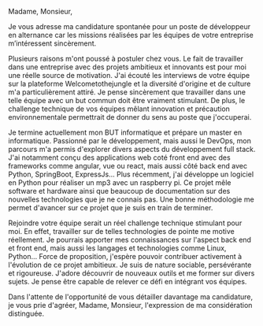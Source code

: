 Madame, Monsieur,

Je vous adresse ma candidature spontanée pour un poste de développeur en alternance car
les missions réalisées par les équipes de votre entreprise m’intéressent sincèrement.

Plusieurs raisons m'ont poussé à postuler chez vous. Le fait de travailler dans une entreprise avec des projets ambitieux et innovants est pour moi une réelle source de motivation. J'ai écouté les interviews de votre équipe sur la plateforme Welcometothejungle et la diversité d'origine et de culture m'a particulièrement attiré. Je pense sincèrement que travailler dans une telle équipe avec un but commun doit être vraiment stimulant. De plus, le challenge technique de vos équipes mêlant innovation et précaution environnementale permettrait de donner du sens au poste que j'occuperai.

Je termine actuellement mon BUT informatique et prépare un master en informatique. Passionné par le développement, mais aussi le DevOps, mon parcours m'a permis d'explorer divers aspects du développement full stack. J'ai notamment conçu des applications web coté front end avec des frameworks comme angular, vue ou react, mais aussi côté back end avec Python, SpringBoot, ExpressJs... Plus récemment, j'ai développe un logiciel en Python pour réaliser un mp3 avec un raspberry pi. Ce projet mêle software et hardware ainsi que beaucoup de documentation sur des nouvelles technologies que je ne connais pas. Une bonne méthodologie me permet d'avancer sur ce projet que je suis en train de terminer.

Rejoindre votre équipe serait un réel challenge technique stimulant pour moi. En effet, travailler sur de telles technologies de pointe me motive réellement. Je pourrais apporter mes connaissances sur l'aspect back end et front end, mais aussi les langages et technologies comme Linux, Python... Force de proposition, j'espère pouvoir contribuer activement à l'évolution de ce projet ambitieux. Je suis de nature sociable, persévérante et rigoureuse. J'adore découvrir de nouveaux outils et me former sur divers sujets. Je pense être capable de relever ce défi en intégrant vos équipes.

Dans l'attente de l'opportunité de vous détailler davantage ma candidature, je vous prie d'agréer, Madame, Monsieur, l'expression de ma considération distinguée.